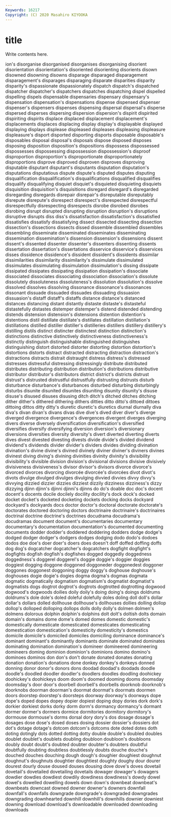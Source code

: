 ```yaml
---
Keywords: 16217
Copyright: (C) 2020 Masahiro KIYOOKA
---
```


# title

Write contents here.

ion's disorganise disorganised disorganises disorganising disorient disorientation
disorientation's disoriented disorienting disorients disown disowned disowning disowns disparage disparaged
disparagement disparagement's disparages disparaging disparate disparities disparity disparity's dispassionate dispassionately
dispatch dispatch's dispatched dispatcher dispatcher's dispatchers dispatches dispatching dispel dispelled
dispelling dispels dispensable dispensaries dispensary dispensary's dispensation dispensation's dispensations dispense
dispensed dispenser dispenser's dispensers dispenses dispensing dispersal dispersal's disperse dispersed
disperses dispersing dispersion dispersion's dispirit dispirited dispiriting dispirits displace displaced
displacement displacement's displacements displaces displacing display display's displayable displayed displaying
displays displease displeased displeases displeasing displeasure displeasure's disport disported disporting
disports disposable disposable's disposables disposal disposal's disposals dispose disposed disposes
disposing disposition disposition's dispositions dispossess dispossessed dispossesses dispossessing dispossession dispossession's
disproof disproportion disproportion's disproportionate disproportionately disproportions disprove disproved disproven disproves
disproving disputable disputant disputant's disputants disputation disputation's disputations disputatious dispute
dispute's disputed disputes disputing disqualification disqualification's disqualifications disqualified disqualifies disqualify
disqualifying disquiet disquiet's disquieted disquieting disquiets disquisition disquisition's disquisitions disregard
disregard's disregarded disregarding disregards disrepair disrepair's disreputable disreputably disrepute disrepute's
disrespect disrespect's disrespected disrespectful disrespectfully disrespecting disrespects disrobe disrobed disrobes
disrobing disrupt disrupted disrupting disruption disruption's disruptions disruptive disrupts diss
diss's dissatisfaction dissatisfaction's dissatisfied dissatisfies dissatisfy dissatisfying dissect dissected dissecting
dissection dissection's dissections dissects dissed dissemble dissembled dissembles dissembling disseminate
disseminated disseminates disseminating dissemination dissemination's dissension dissension's dissensions dissent dissent's
dissented dissenter dissenter's dissenters dissenting dissents dissertation dissertation's dissertations disservice
disservice's disservices disses dissidence dissidence's dissident dissident's dissidents dissimilar dissimilarities
dissimilarity dissimilarity's dissimulate dissimulated dissimulates dissimulating dissimulation dissimulation's dissing dissipate
dissipated dissipates dissipating dissipation dissipation's dissociate dissociated dissociates dissociating dissociation
dissociation's dissolute dissolutely dissoluteness dissoluteness's dissolution dissolution's dissolve dissolved dissolves
dissolving dissonance dissonance's dissonances dissonant dissuade dissuaded dissuades dissuading dissuasion
dissuasion's distaff distaff's distaffs distance distance's distanced distances distancing distant
distantly distaste distaste's distasteful distastefully distastes distemper distemper's distend distended
distending distends distension distension's distensions distention distention's distentions distil distillate
distillate's distillates distillation distillation's distillations distilled distiller distiller's distilleries distillers
distillery distillery's distilling distils distinct distincter distinctest distinction distinction's distinctions
distinctive distinctively distinctiveness distinctiveness's distinctly distinguish distinguishable distinguished distinguishes distinguishing
distort distorted distorter distorting distortion distortion's distortions distorts distract distracted
distracting distraction distraction's distractions distracts distrait distraught distress distress's distressed
distresses distressful distressing distressingly distribute distributed distributes distributing distribution distribution's
distributions distributive distributor distributor's distributors district district's districts distrust distrust's
distrusted distrustful distrustfully distrusting distrusts disturb disturbance disturbance's disturbances disturbed
disturbing disturbingly disturbs disunite disunited disunites disuniting disunity disunity's disuse
disuse's disused disuses disusing ditch ditch's ditched ditches ditching dither
dither's dithered dithering dithers ditties ditto ditto's dittoed dittoes dittoing
dittos ditty ditty's diuretic diuretic's diuretics diurnal diurnally diva diva's
divan divan's divans divas dive dive's dived diver diver's diverge
diverged divergence divergence's divergences divergent diverges diverging divers diverse diversely
diversification diversification's diversified diversifies diversify diversifying diversion diversion's diversionary diversions
diversities diversity diversity's divert diverted diverting diverts dives divest divested
divesting divests divide divide's divided dividend dividend's dividends divider divider's
dividers divides dividing divination divination's divine divine's divined divinely diviner
diviner's diviners divines divinest diving diving's divining divinities divinity divinity's
divisibility divisibility's divisible division division's divisional divisions divisive divisively divisiveness
divisiveness's divisor divisor's divisors divorce divorce's divorced divorces divorcing divorcée
divorcée's divorcées divot divot's divots divulge divulged divulges divulging divvied
divvies divvy divvy's divvying dizzied dizzier dizzies dizziest dizzily dizziness
dizziness's dizzy dizzying djinn djinn's djinni djinni's djinns do do's
doable doc doc's docent docent's docents docile docilely docility docility's
dock dock's docked docket docket's docketed docketing dockets docking docks
dockyard dockyard's dockyards docs doctor doctor's doctoral doctorate doctorate's doctorates
doctored doctoring doctors doctrinaire doctrinaire's doctrinaires doctrinal doctrine doctrine's doctrines
docudrama docudrama's docudramas document document's documentaries documentary documentary's documentation documentation's
documented documenting documents dodder dodder's doddered doddering dodders dodge dodge's
dodged dodger dodger's dodgers dodges dodging dodo dodo's dodoes dodos
doe doe's doer doer's doers does doesn't doff doffed doffing
doffs dog dog's dogcatcher dogcatcher's dogcatchers dogfight dogfight's dogfights dogfish
dogfish's dogfishes dogged doggedly doggedness doggedness's doggerel doggerel's doggie doggie's
doggier doggies doggiest dogging doggone doggoned doggoneder doggonedest doggoner doggones
doggonest doggoning doggy doggy's doghouse doghouse's doghouses dogie dogie's dogies
dogma dogma's dogmas dogmata dogmatic dogmatically dogmatism dogmatism's dogmatist dogmatist's
dogmatists dogs dogtrot dogtrot's dogtrots dogtrotted dogtrotting dogwood dogwood's dogwoods
doilies doily doily's doing doing's doings doldrums doldrums's dole dole's
doled doleful dolefully doles doling doll doll's dollar dollar's dollars
dolled dollhouse dollhouse's dollhouses dollies dolling dollop dollop's dolloped dolloping
dollops dolls dolly dolly's dolmen dolmen's dolmens dolorous dolphin dolphin's
dolphins dolt dolt's doltish dolts domain domain's domains dome dome's
domed domes domestic domestic's domestically domesticate domesticated domesticates domesticating domestication
domestication's domesticity domesticity's domestics domicile domicile's domiciled domiciles domiciling dominance
dominance's dominant dominant's dominantly dominants dominate dominated dominates dominating domination
domination's domineer domineered domineering domineers doming dominion dominion's dominions domino
domino's dominoes dominos don don's don't donate donated donates donating
donation donation's donations done donkey donkey's donkeys donned donning donor
donor's donors dons doodad doodad's doodads doodle doodle's doodled doodler
doodler's doodlers doodles doodling doohickey doohickey's doohickeys doom doom's doomed
dooming dooms doomsday doomsday's door door's doorbell doorbell's doorbells doorknob
doorknob's doorknobs doorman doorman's doormat doormat's doormats doormen doors doorstep
doorstep's doorsteps doorway doorway's doorways dope dope's doped dopes dopey
dopier dopiest doping dopy dories dork dork's dorkier dorkiest dorks
dorky dorm dorm's dormancy dormancy's dormant dormer dormer's dormers dormice
dormitories dormitory dormitory's dormouse dormouse's dorms dorsal dory dory's dos
dosage dosage's dosages dose dose's dosed doses dosing dossier dossier's
dossiers dot dot's dotage dotage's dotcom dotcom's dotcoms dote doted
dotes doth doting dotingly dots dotted dotting dotty double double's
doubled doubles doublet doublet's doublets doubling doubloon doubloon's doubloons doubly
doubt doubt's doubted doubter doubter's doubters doubtful doubtfully doubting doubtless
doubtlessly doubts douche douche's douched douches douching dough dough's doughier
doughiest doughnut doughnut's doughnuts doughtier doughtiest doughty doughy dour dourer
dourest dourly douse doused douses dousing dove dove's doves dovetail
dovetail's dovetailed dovetailing dovetails dowager dowager's dowagers dowdier dowdies dowdiest
dowdily dowdiness dowdiness's dowdy dowel dowel's dowelled dowelling dowels down
down's downbeat downbeat's downbeats downcast downed downer downer's downers downfall
downfall's downfalls downgrade downgrade's downgraded downgrades downgrading downhearted downhill downhill's
downhills downier downiest downing download download's downloadable downloaded downloading downloads
